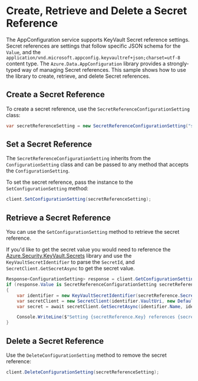 # Create, Retrieve and Delete a Secret Reference

The AppConfiguration service supports KeyVault Secret reference settings.
Secret references are settings that follow specific JSON schema for the `Value`, and the `application/vnd.microsoft.appconfig.keyvaultref+json;charset=utf-8` content type.
The `Azure.Data.AppConfiguration` library provides a strongly-typed way of managing Secret references.
This sample shows how to use the library to create, retrieve, and delete Secret references.

## Create a Secret Reference

To create a secret reference, use the `SecretReferenceConfigurationSetting` class:

```C# Snippet:Sample_CreateSecretReference
var secretReferenceSetting = new SecretReferenceConfigurationSetting("setting", new Uri("https://<keyvault_name>.vault.azure.net/secrets/<secret_name>"));
```

## Set a Secret Reference

The `SecretReferenceConfigurationSetting` inherits from the `ConfigurationSetting` class and can be passed to any method that accepts the `ConfigurationSetting`.

To set the secret reference, pass the instance to the `SetConfigurationSetting` method:

```C# Snippet:Sample_SetSecretReference
client.SetConfigurationSetting(secretReferenceSetting);
```

## Retrieve a Secret Reference

You can use the `GetConfigurationSetting` method to retrieve the secret reference.

If you'd like to get the secret value you would need to reference the [Azure.Security.KeyVault.Secrets](https://github.com/Azure/azure-sdk-for-net/blob/master/sdk/keyvault/Azure.Security.KeyVault.Secrets/README.md) library and use the `KeyVaultSecretIdentifier` to parse the `SecretId`, and `SecretClient.GetSecretAsync` to get the secret value.

```C# Snippet:Sample_GetSecretReference
Response<ConfigurationSetting> response = client.GetConfigurationSetting("setting");
if (response.Value is SecretReferenceConfigurationSetting secretReference)
{
    var identifier = new KeyVaultSecretIdentifier(secretReference.SecretId);
    var secretClient = new SecretClient(identifier.VaultUri, new DefaultAzureCredential());
    var secret = await secretClient.GetSecretAsync(identifier.Name, identifier.Version);

    Console.WriteLine($"Setting {secretReference.Key} references {secretReference.SecretId} Secret Value: {secret.Value.Value}");
}
```

## Delete a Secret Reference

Use the `DeleteConfigurationSetting` method to remove the secret reference:

```C# Snippet:Sample_DeleteSecretReference
client.DeleteConfigurationSetting(secretReferenceSetting);
```
